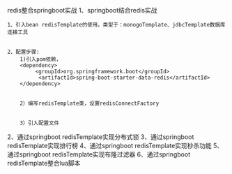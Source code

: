 redis整合springboot实战 1、springboot结合redis实战

    1、引入bean redisTemplate的使用，类型于：monogoTemplate、jdbcTemplate数据库连接工具


    2、配置步骤:
        1)引入pom依赖，
        <dependency>
             <groupId>org.springframework.boot</groupId>
              <artifactId>spring-boot-starter-data-redis</artifactId>
        </dependency>


        2）编写redisTemplate类，设置redisConnectFactory


        3）引入配置文件
2、通过springboot redisTemplate实现分布式锁 
3、通过springboot redisTemplate实现排行榜 
4、通过springboot redisTemplate实现秒杀功能 
5、通过springboot redisTemplate实现布隆过滤器 
6、通过springboot redisTemplate整合lua脚本

